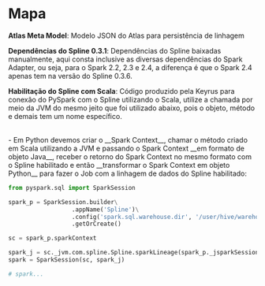 # Mapa

__Atlas Meta Model__: Modelo JSON do Atlas para persistência de linhagem

__Dependências do Spline 0.3.1__: Dependências do Spline baixadas manualmente, aqui consta inclusive as diversas dependências do Spark Adapter, ou seja, para o Spark 2.2, 2.3 e 2.4, a diferença é que o Spark 2.4 apenas tem na versão do Spline 0.3.6.

__Habilitação do Spline com Scala__: Código produzido pela Keyrus para conexão do PySpark com o Spline utilizando o Scala, utilize a chamada por meio da JVM do mesmo jeito que foi utilizado abaixo, pois o objeto, método e demais tem um nome específico.

<br>
- Em Python devemos criar o __Spark Context__, chamar o método criado em Scala utilizando a JVM e passando o Spark Context __em formato de objeto Java__, receber o retorno do Spark Context no mesmo formato com o Spline habilitado e então __transformar o Spark Context em objeto Python__ para fazer o Job com a linhagem de dados do Spline habilitado:

```python
from pyspark.sql import SparkSession

spark_p = SparkSession.builder\
	              .appName('Spline')\
	              .config('spark.sql.warehouse.dir', '/user/hive/warehouse')\
	              .getOrCreate()

sc = spark_p.sparkContext

spark_j = sc._jvm.com.spline.Spline.sparkLineage(spark_p._jsparkSession)
spark = SparkSession(sc, spark_j)

# spark...
```
